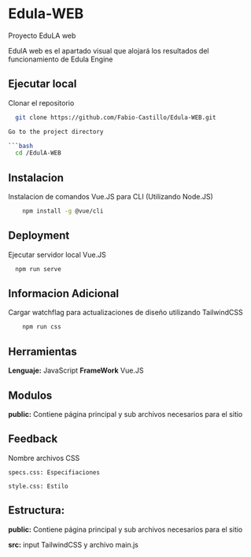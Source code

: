 # Edula-WEB
Proyecto EduLA web

EdulA web es el apartado visual que alojará los resultados del funcionamiento de Edula Engine

## Ejecutar local

Clonar el repositorio 
```bash
  git clone https://github.com/Fabio-Castillo/Edula-WEB.git

Go to the project directory

```bash
  cd /EdulA-WEB
```


## Instalacion

Instalacion de comandos Vue.JS para CLI (Utilizando Node.JS)

```bash
    npm install -g @vue/cli
```

## Deployment

Ejecutar servidor local Vue.JS

```bash
  npm run serve
```


## Informacion Adicional

Cargar watchflag para actualizaciones de diseño utilizando TailwindCSS

```bash
    npm run css
```

## Herramientas

**Lenguaje:** JavaScript
**FrameWork** Vue.JS


## Modulos
**public:** Contiene página principal y sub archivos necesarios para el sitio

## Feedback

Nombre archivos CSS

`specs.css: Especifiaciones`

`style.css: Estilo`

## Estructura:


**public:** Contiene página principal y sub archivos necesarios para el sitio

**src:** input TailwindCSS y archivo main.js
